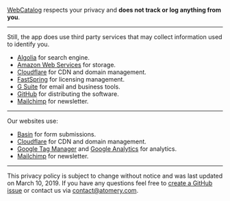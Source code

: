 [WebCatalog](https://webcatalogapp.com) respects your privacy and **does not track or log anything from you**.

---

Still, the app does use third party services that may collect information used to identify you.

* [Algolia](https://www.algolia.com/policies/privacy) for search engine.
* [Amazon Web Services](https://aws.amazon.com/privacy/) for storage.
* [Cloudflare](https://www.cloudflare.com/privacypolicy/) for CDN and domain management.
* [FastSpring](https://fastspring.com/privacy/) for licensing management.
* [G Suite](https://policies.google.com/privacy?hl=en) for email and business tools.
* [GitHub](https://help.github.com/articles/github-privacy-statement/) for distributing the software.
* [Mailchimp](https://mailchimp.com/) for newsletter.

---

Our websites use:

* [Basin](https://usebasin.com/privacy) for form submissions.
* [Cloudflare](https://www.cloudflare.com/privacypolicy/) for CDN and domain management.
* [Google Tag Manager](https://support.google.com/analytics/answer/6004245?hl=en) and [Google Analytics](https://support.google.com/analytics/answer/6004245?hl=en) for analytics.
* [Mailchimp](https://mailchimp.com/) for newsletter.

---

This privacy policy is subject to change without notice and was last updated on March 10, 2019. If you have any questions feel free to [create a GitHub issue](https://github.com/atomery/webcatalog/issues) or contact us via [contact@atomery.com](mailto:contact@atomery.com).